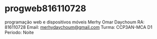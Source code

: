# progweb816110728
programação web e dispositivos móveis
Merhy Omar Daychoum
RA: 816110728
Email: merhydaychoum@gmail.com
Turma: CCP3AN-MCA D1
Periodo: Noite
